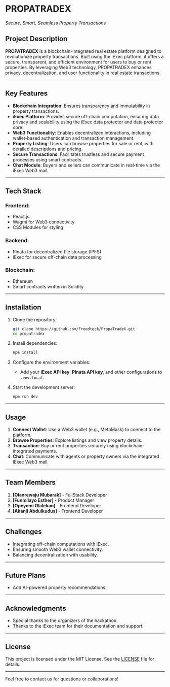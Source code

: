 # PROPATRADEX
_Secure, Smart, Seamless Property Transactions_

## Project Description  
**PROPATRADEX** is a blockchain-integrated real estate platform designed to revolutionize property transactions. Built using the iExec platform, it offers a secure, transparent, and efficient environment for users to buy or rent properties. By leveraging Web3 technology, PROPATRADEX enhances privacy, decentralization, and user functionality in real estate transactions.

---

## Key Features  
- **Blockchain Integration**: Ensures transparency and immutability in property transactions.  
- **iExec Platform**: Provides secure off-chain computation, ensuring data privacy and scalability using the iExec data protector and data protector core.  
- **Web3 Functionality**: Enables decentralized interactions, including wallet-based authentication and transaction management.  
- **Property Listing**: Users can browse properties for sale or rent, with detailed descriptions and pricing.  
- **Secure Transactions**: Facilitates trustless and secure payment processes using smart contracts.  
- **Chat Module**: Buyers and sellers can communicate in real-time via the iExec Web3 mail.  

---

## Tech Stack  
### **Frontend**:  
- React.js  
- Wagmi for Web3 connectivity  
- CSS Modules for styling  

### **Backend**:  
- Pinata for decentralized file storage (IPFS)  
- iExec for secure off-chain data processing  

### **Blockchain**:  
- Ethereum  
- Smart contracts written in Solidity  

---

## Installation  
1. Clone the repository:  
   ```bash  
   git clone https://github.com/Freedteck/PropaTradeX.git  
   cd propatradex  
   ```  
2. Install dependencies:  
   ```bash  
   npm install  
   ```  
3. Configure the environment variables:  
   - Add your **iExec API key**, **Pinata API key**, and other configurations to `.env.local`.  

4. Start the development server:  
   ```bash  
   npm run dev  
   ```  

---

## Usage  
1. **Connect Wallet**: Use a Web3 wallet (e.g., MetaMask) to connect to the platform.  
2. **Browse Properties**: Explore listings and view property details.  
3. **Transaction**: Buy or rent properties securely using blockchain-integrated payments.  
4. **Chat**: Communicate with agents or property owners via the integrated iExec Web3 mail.  

---

## Team Members  
1. **[Olanrewaju Mubarak]** - FullStack Developer  
2. **[Funmilayo Esther]** - Product Manager  
3. **[Opeyemi Olalekan]** - Frontend Developer  
4. **[Akanji Abdulkudus]** - Frontend Developer  

---

## Challenges  
- Integrating off-chain computations with iExec.  
- Ensuring smooth Web3 wallet connectivity.  
- Balancing decentralization with usability.  

---

## Future Plans  
- Add AI-powered property recommendations.  

---

## Acknowledgments  
- Special thanks to the organizers of the hackathon.  
- Thanks to the iExec team for their documentation and support.  

---

## License  
This project is licensed under the MIT License. See the [LICENSE](./LICENSE) file for details.  

---

Feel free to contact us for questions or collaborations!